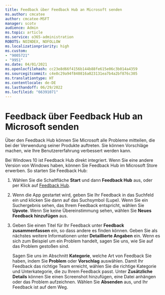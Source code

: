 ```yaml
---
title: Feedback über Feedback Hub an Microsoft senden
ms.author: cmcatee
author: cmcatee-MSFT
manager: scotv
audience: Admin
ms.topic: article
ms.service: o365-administration
ROBOTS: NOINDEX, NOFOLLOW
ms.localizationpriority: high
ms.custom:
- "9005721"
- "9951"
ms.date: 04/01/2021
ms.openlocfilehash: cc23e8d66f4156b144b88fe615e06c3b014a4359
ms.sourcegitcommit: c4e8c29a94f840816a023131ea7b4a2bf876c305
ms.translationtype: HT
ms.contentlocale: de-DE
ms.lasthandoff: 06/29/2022
ms.locfileid: "66391071"
---
```

# <a name="send-feedback-to-microsoft-with-feedback-hub"></a>Feedback über Feedback Hub an Microsoft senden

Über den Feedback Hub können Sie Microsoft alle Probleme mitteilen, die bei der Verwendung seiner Produkte auftreten. Sie können Vorschläge machen, wie Ihre Benutzererfahrung verbessert werden kann.

Bei Windows 10 ist Feedback Hub direkt integriert. Wenn Sie eine andere Version von Windows haben, können Sie Feedback Hub im Microsoft Store erwerben. So starten Sie Feedback Hub: 

1. Wählen Sie die Schaltfläche **Start** und dann **Feedback Hub** aus, oder per Klick auf [Feedback Hub](feedback-hub://).

1. Wenn die App gestartet wird, geben Sie Ihr Feedback in das Suchfeld ein und klicken Sie dann auf das Suchsymbol (Lupe). Wenn Sie ein Suchergebnis sehen, das Ihrem Feedback entspricht, wählen Sie **Upvote**. Wenn Sie keine Übereinstimmung sehen, wählen Sie **Neues Feedback hinzufügen** aus.

1. Geben Sie einen Titel für Ihr Feedback unter **Feedback zusammenfassen** ein, so dass andere es finden können. Geben Sie als nächstes weitere Informationen unter **Detaillierte Angaben** ein. Wenn es sich zum Beispiel um ein Problem handelt, sagen Sie uns, wie Sie auf das Problem gestoßen sind.

    Sagen Sie uns im Abschnitt **Kategorie**, welche Art von Feedback Sie haben, indem Sie **Problem** oder **Vorschlag** auswählen. Damit Ihr Feedback das richtige Team erreicht, wählen Sie die richtige Kategorie und Unterkategorie, die zu Ihrem Feedback passt. Unter **Zusätzliche Details** können Sie einen Screenshot hinzufügen, eine Datei anhängen oder das Problem aufzeichnen. Wählen Sie **Absenden** aus, und Ihr Feedback ist auf dem Weg.


